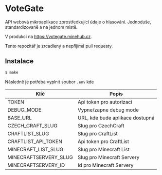 # VoteGate

API webová mikroaplikace zprostředkující údaje o hlasování. Jednoduše, standardizovaně a na jednom místě.

V produkci na https://votegate.minehub.cz.

Tento repozitář je zrcadlený a nepřijímá pull requesty.

## Instalace

```sh
$ make
```

Následně je potřeba vyplnit soubor `.env` kde

| Klíč                  | Popis                           |
|-----------------------|---------------------------------|
| TOKEN                 | Api token pro autorizaci        |
| DEBUG_MODE            | Vypne/zapne debug mode          |
| BASE_URL              | URL, kde bude aplikace dostupná |
| CZECH_CRAFT_SLUG      | Slug pro CzechCraft             |
| CRAFTLIST_SLUG        | Slug pro CraftList              |
| CRAFTLIST_API_TOKEN   | Api token pro CraftList         |
| MINECRAFT_LIST_SLUG   | Slug pro Minecraft List         |
| MINECRAFTSERVERY_SLUG | Slug pro Minecraft Servery      |
| MINECRAFTSERVERY_ID   | Id pro Minecraft Servery        |

